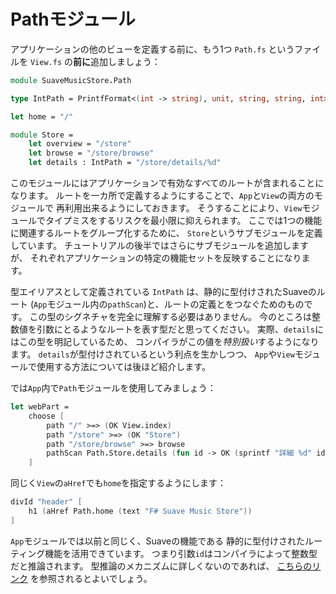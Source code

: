 Pathモジュール
==============

アプリケーションの他のビューを定義する前に、もう1つ `Path.fs` というファイルを
`View.fs` の**前に**追加しましょう：

````fsharp
module SuaveMusicStore.Path

type IntPath = PrintfFormat<(int -> string), unit, string, string, int>

let home = "/"

module Store =
    let overview = "/store"
    let browse = "/store/browse"
    let details : IntPath = "/store/details/%d"
````

このモジュールにはアプリケーションで有効なすべてのルートが含まれることになります。
ルートを一カ所で定義するようにすることで、`App`と`View`の両方のモジュールで
再利用出来るようにしておきます。
そうすることにより、`View`モジュールでタイプミスをするリスクを最小限に抑えられます。
ここでは1つの機能に関連するルートをグループ化するために、
`Store`というサブモジュールを定義しています。
チュートリアルの後半ではさらにサブモジュールを追加しますが、
それぞれアプリケーションの特定の機能セットを反映することになります。

型エイリアスとして定義されている `IntPath` は、静的に型付けされたSuaveのルート
(`App`モジュール内の`pathScan`)と、ルートの定義とをつなぐためのものです。
この型のシグネチャを完全に理解する必要はありません。
今のところは整数値を引数にとるようなルートを表す型だと思ってください。
実際、`details`にはこの型を明記しているため、
コンパイラがこの値を*特別扱い*するようになります。
`details`が型付けされているという利点を生かしつつ、
`App`や`View`モジュールで使用する方法については後ほど紹介します。

では`App`内で`Path`モジュールを使用してみましょう：

````fsharp
let webPart =
    choose [
        path "/" >=> (OK View.index)
        path "/store" >=> (OK "Store")
        path "/store/browse" >=> browse
        pathScan Path.Store.details (fun id -> OK (sprintf "詳細 %d" id))
    ]
````

同じく`View`の`aHref`でも`home`を指定するようにします：

````fsharp
divId "header" [
    h1 (aHref Path.home (text "F# Suave Music Store"))
]
````

`App`モジュールでは以前と同じく、Suaveの機能である
静的に型付けされたルーティング機能を活用できています。
つまり引数`id`はコンパイラによって整数型だと推論されます。
型推論のメカニズムに詳しくないのであれば、
[こちらのリンク][typeinference]
を参照されるとよいでしょう。

[typeinference]: http://fsharpforfunandprofit.com/posts/type-inference/

